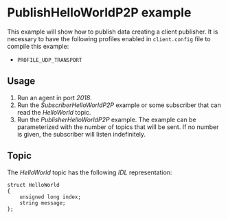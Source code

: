 # PublishHelloWorldP2P example

This example will show how to publish data creating a client publisher.
It is necessary to have the following profiles enabled in `client.config` file to compile this example:

- `PROFILE_UDP_TRANSPORT`

## Usage
1. Run an agent in port *2018*.
2. Run the *SubscriberHelloWorldP2P* example or some subscriber that can read the *HelloWorld* topic.
3. Run the *PublisherHelloWorldP2P* example.
   The example can be parameterized with the number of topics that will be sent.
   If no number is given, the subscriber will listen indefinitely.

## Topic

The *HelloWorld* topic has the following *IDL* representation:

```
struct HelloWorld
{
	unsigned long index;
	string message;
};
```

